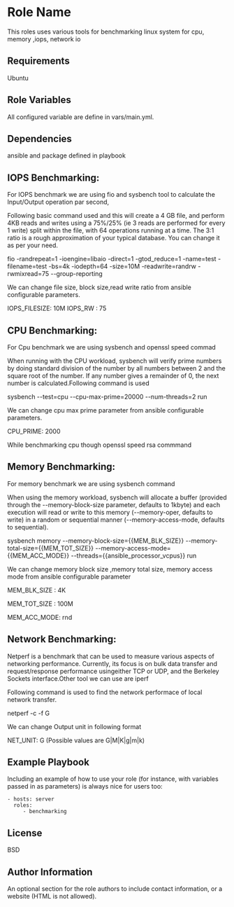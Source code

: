 Role Name
=========

This roles uses various tools for benchmarking linux system for cpu, memory ,iops, network io

Requirements
------------
Ubuntu


Role Variables
--------------
All configured variable are define in vars/main.yml.


Dependencies
------------
ansible and package defined in playbook


IOPS Benchmarking:
------------

For IOPS benchmark we are using fio and sysbench tool to calculate the Input/Output operation par second,

Following basic command used and this will create a 4 GB file, and perform 4KB reads and writes using a 75%/25% (ie 3 reads are performed for every 1 write) split within the file, with 64 operations running at a time. The 3:1 ratio is a rough approximation of your typical database. You can change it as per your need. 

fio -randrepeat=1 -ioengine=libaio -direct=1 -gtod_reduce=1 -name=test -filename=test -bs=4k -iodepth=64 -size=10M -readwrite=randrw -rwmixread=75 --group-reporting

We can change file size, block size,read write ratio from ansible configurable parameters.

IOPS_FILESIZE: 10M
IOPS_RW : 75

CPU Benchmarking:
------------

For Cpu benchmark we are using sysbench and openssl speed commad

When running with the CPU workload, sysbench will verify prime numbers by doing standard division of the number by all numbers between 2 and the square root of the number. If any number gives a remainder of 0, the next number is calculated.Following command is used

sysbench --test=cpu --cpu-max-prime=20000 --num-threads=2 run

We can change cpu max prime parameter from ansible configurable parameters.

CPU_PRIME: 2000

While benchmarking cpu though openssl speed rsa commmand
 

Memory Benchmarking:
------------

For memory benchmark we are using sysbench command

When using the memory workload, sysbench will allocate a buffer (provided through the --memory-block-size parameter, defaults to 1kbyte) and each execution will read or write to this memory (--memory-oper, defaults to write) in a random or sequential manner (--memory-access-mode, defaults to sequential).

sysbench memory --memory-block-size={{MEM_BLK_SIZE}} --memory-total-size={{MEM_TOT_SIZE}} --memory-access-mode={{MEM_ACC_MODE}} --threads={{ansible_processor_vcpus}} run

We can change memory block size ,memory total size, memory access mode from  ansible configurable parameter

MEM_BLK_SIZE : 4K

MEM_TOT_SIZE : 100M

MEM_ACC_MODE: rnd


Network Benchmarking:
------------

Netperf  is a benchmark that can be used to measure various aspects of networking performance.  Currently, its focus is on bulk data transfer and request/response performance usingeither TCP or UDP, and the Berkeley Sockets interface.Other tool we can use are iperf

Following command is used to find the network performace of local network transfer.

netperf  -c  -f G

We can change Output unit in following format

NET_UNIT: G (Possible values are G|M|K|g|m|k)
       


Example Playbook
----------------

Including an example of how to use your role (for instance, with variables passed in as parameters) is always nice for users too:

    - hosts: server
      roles:
         - benchmarking

License
-------

BSD

Author Information
------------------

An optional section for the role authors to include contact information, or a website (HTML is not allowed).

